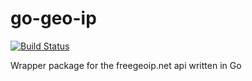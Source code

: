 # go-geo-ip
[![Build Status](https://travis-ci.org/janritter/go-geo-ip.svg?branch=master)](https://travis-ci.org/janritter/go-geo-ip)

Wrapper package for the freegeoip.net api written in Go
